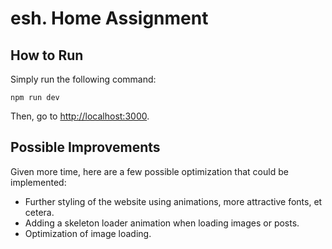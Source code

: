 # esh. Home Assignment

## How to Run

Simply run the following command:

```
npm run dev
```

Then, go to [http://localhost:3000](http://localhost:3000).

## Possible Improvements

Given more time, here are a few possible optimization that could be implemented:

- Further styling of the website using animations, more attractive fonts, et cetera.
- Adding a skeleton loader animation when loading images or posts.
- Optimization of image loading.
